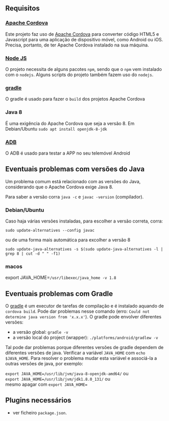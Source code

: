 ## Requisitos

### [Apache Cordova](https://cordova.apache.org/)

Este projeto faz uso de <a href="https://cordova.apache.org/">Apache Cordova</a> para converter código HTML5 e Javascript para uma aplicação de dispositivo móvel, como Android ou iOS. Precisa, portanto, de ter Apache Cordova instalado na sua máquina.

### [Node JS](https://nodejs.org/en/download/)

O projeto necessita de alguns pacotes `npm`, sendo que o `npm` vem instalado com o `nodejs`.
Alguns scripts do projeto também fazem uso do `nodejs`.

### [gradle](https://docs.gradle.org/current/userguide/what_is_gradle.html)

O gradle é usado para fazer o `build` dos projetos Apache Cordova

### Java 8

É uma exigência do Apache Cordova que seja a versão 8. Em Debian/Ubuntu `sudo apt install openjdk-8-jdk`

### [ADB](https://www.xda-developers.com/install-adb-windows-macos-linux/)

O ADB é usado para testar a APP no seu telemóvel Android

## Eventuais problemas com versões do Java

Um problema comum está relacionado com as versões do Java, considerando que o Apache Cordova exige Java 8.

Para saber a versão corra `java -c` e `javac -version` (compilador).

### Debian/Ubuntu
Caso haja várias versões instaladas, para escolher a versão correta, corra:

`sudo update-alternatives --config javac` 

ou de uma forma mais automática para excolher a versão 8

`sudo update-java-alternatives -s $(sudo update-java-alternatives -l | grep 8 | cut -d " " -f1)`

### macos
export JAVA_HOME=`/usr/libexec/java_home -v 1.8`

## Eventuais problemas com Gradle

O [gradle](https://docs.gradle.org/current/userguide/what_is_gradle.html) é um executor de tarefas de compilação e é instalado aquando de `cordova build`. Pode dar problemas nesse comando (erro: `Could not determine java version from 'x.x.x'`). O gradle pode envolver diferentes versões:

- a versão global: `gradle -v`
- a versão local do project (wrapper): `./platforms/android/gradlew -v`

Tal pode dar problemas porque diferentes versões de gradle dependem de diferentes versões de java. Verificar a variável `JAVA_HOME` com `echo $JAVA_HOME`. Para resolver o problema mudar esta variável e associá-la a outras versões de java, por exemplo:

`export JAVA_HOME=/usr/lib/jvm/java-8-openjdk-amd64/` ou<br>
`export JAVA_HOME=/usr/lib/jvm/jdk1.8.0_131/` ou<br>
mesmo apagar com `export JAVA_HOME=`

## Plugins necessários

* ver ficheiro `package.json`.
